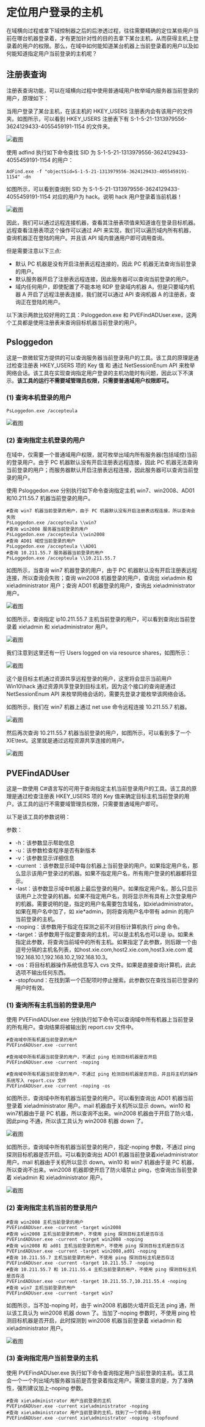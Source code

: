 # 定位用户登录的主机

在域横向过程或拿下域控制器之后的后渗透过程，往往需要精确的定位某些用户当前在哪台机器登录着，才有更加针对性的目的去拿下某台主机，从而获得主机上登录着的用户的权限。那么，在域中如何能知道某台机器上当前登录着的用户以及如何能知道指定用户当前登录的主机呢？

## 注册表查询

注册表查询功能，可以在域横向过程中使用普通域用户枚举域内服务器当前登录的用户，原理如下：

当用户登录了某台主机，在该主机的 HKEY_USERS 注册表内会有该用户的文件夹。如图所示，可以看到 HKEY_USERS 注册表下有 S-1-5-21-1313979556-3624129433-4055459191-1154 的文件夹。

![截图](181ee21194135f4c8471b254df01d15b.png)

使用 adfind 执行如下命令查找 SID 为 S-1-5-21-1313979556-3624129433-4055459191-1154 的用户：

```
AdFind.exe -f "objectSid=S-1-5-21-1313979556-3624129433-4055459191-1154" -dn
```

如图所示，可以看到查询到 SID 为 S-1-5-21-1313979556-3624129433-4055459191-1154 对应的用户为 hack。说明 hack 用户登录着当前机器！

![截图](29de827efdaedf082488da95416068d0.png)

因此，我们可以通过远程连接机器，查看其注册表项值来知道谁在登录目标机器。远程查看注册表项这个操作可以通过 API 来实现，我们可以遍历域内所有机器，查询机器正在登陆的用户。并且该 API 域内普通用户即可调用查询。

但是需要注意以下三点:

- 默认 PC 机器是没有开启注册表远程连接的，因此 PC 机器无法查询当前登录的用户。
- 默认服务器开启了注册表远程连接，因此服务器可以查询当前登录的用户。
- 域内任何用户，即使配置了不能本地 RDP 登录域内机器 A，但是只要域内机器 A 开启了远程注册表连接，我们就可以通过 API 查询机器 A 的注册表，查询正在登陆的用户。

以下演示两款比较好用的工具：Psloggedon.exe 和 PVEFindADUser.exe，这两个工具都是使用注册表来查询目标机器当前登录的用户。

## Psloggedon

这是一款微软官方提供的可以查询服务器当前登录用户的工具。该工具的原理是通过检查注册表 HKEY_USERS 项的 Key 值 和 通过 NetSessionEnum API 来枚举网络会话。该工具在实现查询指定用户登录的主机功能时有问题，因此以下不演示。**该工具的运行不需要域管理员权限，只需要普通域用户权限即可。**

### (1) 查询本机登录的用户

```
PsLoggedon.exe /accepteula
```

![截图](108d4b9115383e73f68d16c0d6dbbc6b.png)

### (2) 查询指定主机登录的用户

在域中，仅需要一个普通域用户权限，就可枚举出域内所有服务器(包括域控)当前的登录用户。由于 PC 机器默认没有开启注册表远程连接，因此 PC 机器无法查询当前登录的用户；而服务器默认开启注册表远程连接，因此服务器可以查询当前登录的用户。

使用 Psloggedon.exe 分别执行如下命令查询指定主机 win7、win2008、AD01 和10.211.55.7 机器当前登录的用户。

```
#查询 win7 机器当前登录的用户，由于 PC 机器默认没有开启注册表远程连接，所以查询会失败
PsLoggedon.exe /accepteula \\win7
#查询 win2008 服务器当前登录的用户
PsLoggedon.exe /accepteula \\win2008
#查询 AD01 域控当前登录的用户
PsLoggedon.exe /accepteula \\AD01
#查询 10.211.55.7 服务器器当前登录的用户
PsLoggedon.exe /accepteula \\10.211.55.7
```

如图所示，当查询 win7 机器登录的用户，由于 PC 机器默认没有开启注册表远程连接，所以查询会失败；查询 win2008 机器登录的用户，查询出 xie\admin 和xie\administrator 用户；查询 AD01 机器登录的用户，查询出 xie\administrator用户。

![截图](8cae3a4d4b20c99294d777fd3fe0cf89.png)

如图所示，查询指定 ip10.211.55.7 主机当前登录的用户，可以看到查询出当前登录着 xie\admin 和 xie\administrator 用户。

![截图](77aa0b6cd04559fcc158b5a60fb6cec1.png)

我们注意到这里还有一行 Users logged on via resource shares，如图所示：

![截图](581a8be9d468cdeb9c51b57b9a2d9c53.png)

这个是目标主机通过资源共享远程登录的用户，这里将会显示当前用户Win10\hack 通过资源共享登录到目标主机，因为这个接口的查询是通过NetSessionEnum API 来枚举网络会话的，需要先登录才能枚举该网络会话。

如图所示，我们在 win7 机器上通过 net use 命令远程连接 10.211.55.7 机器。

![截图](1cfce507a84d3cfd0ed047a0b81e54ed.png)

然后再次查询 10.211.55.7 机器当前登录的用户，如图所示，可以看到多了一个XIE\test。这里就是通过远程资源共享连接的用户。

![截图](80052d01084fd67661b7314f66c7d48d.png)

## PVEFindADUser

这是一款使用 C#语言写的可用于查询指定主机当前登录用户的工具。该工具的原理是通过检查注册表 HKEY_USERS 项的 Key 值来确定目标主机当前登录的用户。该工具的运行不需要域管理员权限，只需要普通域用户即可。

以下是该工具的参数说明：

参数：

-  -h：该参数显示帮助信息
-  -u：该参数检查程序是否有新版本
-  -v：该参数显示详细信息
-  -current ：该参数显示域中每台机器上当前登录的用户。如果指定用户名，那么显示该用户登录过的机器。如果不指定用户名，所有用户登录的机器都将显示。
-  -last：该参数显示域中机器上最后登录的用户。如果指定用户名，那么只显示该用户上次登录的机器。如果不指定用户名，则将显示所有具有上次登录用户的机器。需要说明的是，指定的用户名需要包含域名，如xie\administrator。如果在用户名中加了，如 xie*admin，则将查询用户名中带有 admin 的用户当前登录的主机。
-  -noping：该参数用于指定在探测之前不对目标计算机执行 ping 命令。
-  -target：该参数用于指定要查询的主机，可以是主机名也可以是 ip。如果未指定此参数，将查询当前域中的所有主机。如果指定了此参数，则后跟一个由逗号分隔的主机名列表，如host.xie.com,host2.xie.com,host3.xie.com 或192.168.10.1,192.168.10.2,192.168.10.3。
-  -os：将目标机器操作系统信息写入 cvs 文件。如果是直接查询计算机，此此选项不输出任何东西。
-  -stopfound：在找到第一个匹配项时停止搜索。此参数仅在查找当前已登录的用户时有效。

### (1) 查询所有主机当前的登录用户

使用 PVEFindADUser.exe 分别执行如下命令可以查询域中所有机器上当前登录的所有用户。查询结果将被输出到 report.csv 文件中。

```
#查询域中所有机器当前登录的用户
PVEFindADUser.exe -current

#查询域中所有机器当前登录的用户，不通过 ping 检测目标机器是否开启
PVEFindADUser.exe -current -noping

#查询域中所有机器当前登录的用户，不通过 ping 检测目标机器是否开启，并且将主机的操作系统写入 report.csv 文件
PVEFindADUser.exe -current -noping -os
```

如图所示，查询域中所有机器当前登录的用户。可以看到查询出 AD01 机器当前登录着 xie\administrator 用户。mail 机器由于关机所以显示 down。win10 和 win7机器由于是 PC 机器，所以查询不出来。win2008 机器由于开启了防火墙，因此ping 不通，所以该工具认为 win2008 机器 down 了。

![截图](08088694cbfaaea6bb8becf5431f2fb6.png)

如图所示，查询域中所有机器当前登录的用户，指定-noping 参数，不通过 ping探测目标机器是否开启。可以看到查询出 AD01 机器当前登录着xie\administrator 用户。mail 机器由于关机所以显示 down。win10 和 win7 机器由于是 PC 机器，所以查询不出来。win2008 机器即使开启了防火墙禁止 ping，也查询出当前登录着 xie\admin 和 xie\administrator 用户。

![截图](5849843f582107d5c2ae728707bcbdbc.png)

### (2) 查询指定主机当前的登录用户

```
#查询 win2008 主机当前登录的用户
PVEFindADUser.exe -current -target win2008
#查询 win2008 主机当前登录的用户，不使用 ping 探测目标主机是否存活
PVEFindADUser.exe -current -target win2008 -noping
#查询 win2008 和 ad01 主机当前登录的用户，不使用 ping 探测目标主机是否存活
PVEFindADUser.exe -current -target win2008,ad01 -noping
#查询 10.211.55.7 主机当前登录的用户，不使用 ping 探测目标主机是否存活
PVEFindADUser.exe -current -target 10.211.55.7 -noping
#查询 10.211.55.7 和 10.211.55.4 主机当前登录的用户，不使用 ping 探测目标主机是否存活
PVEFindADUser.exe -current -target 10.211.55.7,10.211.55.4 -noping
#查询 win7 主机当前登录的用户
PVEFindADUser.exe -current -target win7
```

如图所示，当不加-noping 时，由于 win2008 机器防火墙开启无法 ping 通，所以该工具认为 win2008 机器 down 了。当加了-noping 参数时，不使用 ping 检测目标机器是否开启，此时探测到 win2008 机器当前登录着 xie\admin 和xie\administrator 用户。

![截图](96ff95a1d22ad8f7dcef25d9c1af4441.png)

### (3) 查询指定用户当前登录的主机

使用 PVEFindADUser.exe 执行如下命令查询指定用户当前登录的主机。该工具会一个一个列出域内服务器当前是否登录着指定用户。需要注意的是，为了准确性，强烈建议加上-noping 参数。

```
#查询 xie\administrator 用户当前登录的主机
PVEFindADUser.exe -current xie\administrator -noping
#查询 xie\administrator 用户当前登录的主机，找到了一个即停止寻找
PVEFindADUser.exe -current xie\administrator -noping -stopfound
```
